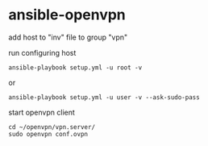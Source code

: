 # ansible-openvpn
add host to "inv" file to group "vpn"

run configuring host
```
ansible-playbook setup.yml -u root -v
```
or
```
ansible-playbook setup.yml -u user -v --ask-sudo-pass
```

start openvpn client
```
cd ~/openvpn/vpn.server/
sudo openvpn conf.ovpn
```
